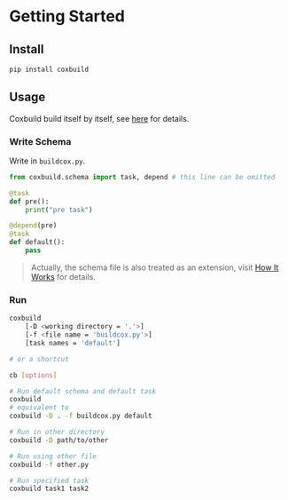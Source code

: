# Getting Started

## Install   

```sh
pip install coxbuild
```

## Usage

Coxbuild build itself by itself, see [here](https://github.com/StardustDL/coxbuild/blob/master/buildcox.py) for details.

### Write Schema

Write in `buildcox.py`.

```python
from coxbuild.schema import task, depend # this line can be omitted

@task
def pre():
    print("pre task")

@depend(pre)
@task
def default():
    pass
```

> Actually, the schema file is also treated as an extension, visit [How It Works](./how-it-works.md) for details.

### Run

```sh
coxbuild
    [-D <working directory = '.'>]
    [-f <file name = 'buildcox.py'>]
    [task names = 'default']

# or a shortcut

cb [options]

# Run default schema and default task
coxbuild
# equivalent to
coxbuild -D . -f buildcox.py default

# Run in other directory
coxbuild -D path/to/other

# Run using other file
coxbuild -f other.py

# Run specified task
coxbuild task1 task2
```
